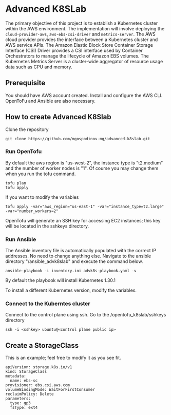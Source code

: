 # Advanced K8SLab
The primary objective of this project is to establish a Kubernetes cluster within the AWS environment. The implementation will involve deploying the `cloud-provider-aws`, `aws-ebs-csi-driver` and `metrics-server`. The AWS cloud provider provides the interface between a Kubernetes cluster and AWS service APIs. The Amazon Elastic Block Store Container Storage Interface (CSI) Driver provides a CSI interface used by Container Orchestrators to manage the lifecycle of Amazon EBS volumes. The Kubernetes Metrics Server is a cluster-wide aggregator of resource usage data such as CPU and memory.

## Prerequisite
You should have AWS account created. Install and configure the AWS CLI. OpenToFu and Ansible are also necessary.

## How to create Advanced K8Slab
Clone the repository 

```
git clone https://github.com/mgospodinov-mg/advanced-k8slab.git
```

### Run OpenTofu 

By default the aws region is "us-west-2", the instance type is "t2.medium" and the number of worker nodes is "1". Of course you may change them when you run the tofu command.

```
tofu plan
tofu apply
```
If you want to modify the variables

```
tofu apply -var="aws_region="us-east-1" -var="instance_type=t2.large" -var="number_workers=2"
```

OpenTofu will generate an SSH key for accessing EC2 instances; this key will be located in the sshkeys directory.

### Run Ansible

The Ansible inventory file is automatically populated with the correct IP addresses. No need to change anything else.
Navigate to the ansible directory "<path>/ansible_advk8slab" and execute the command below. 

```
ansible-playbook -i inventory.ini advk8s-playbook.yaml -v
```

By default the playbook will install Kubernetes 1.30.1

To install a different Kubernetes version, modify the variables.

### Connect to the Kuberntes cluster

Connect to the control plane using ssh. Go to the <path>/opentofu_k8slab/sshkeys directory

```
ssh -i <sshkey> ubuntu@<control plane public ip>
```

## Create a StorageClass

This is  an example; feel free to modify it as you see fit.

```
apiVersion: storage.k8s.io/v1
kind: StorageClass
metadata:
  name: ebs-sc
provisioner: ebs.csi.aws.com
volumeBindingMode: WaitForFirstConsumer
reclaimPolicy: Delete
parameters:
  type: gp3  
  fsType: ext4
```
